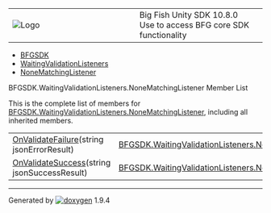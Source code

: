 <table>
<colgroup>
<col style="width: 50%" />
<col style="width: 50%" />
</colgroup>
<tbody>
<tr class="odd">
<td><img src="Icon-100.png" alt="Logo" /></td>
<td><div id="projectname">
Big Fish Unity SDK<span id="projectnumber"> 10.8.0</span>
</div>
<div id="projectbrief">
Use to access BFG core SDK functionality
</div></td>
</tr>
</tbody>
</table>

  - [BFGSDK](namespace_b_f_g_s_d_k.html)
  - [WaitingValidationListeners](class_b_f_g_s_d_k_1_1_waiting_validation_listeners.html)
  - [NoneMatchingListener](class_b_f_g_s_d_k_1_1_waiting_validation_listeners_1_1_none_matching_listener.html)

BFGSDK.WaitingValidationListeners.NoneMatchingListener Member List

This is the complete list of members for
[BFGSDK.WaitingValidationListeners.NoneMatchingListener](class_b_f_g_s_d_k_1_1_waiting_validation_listeners_1_1_none_matching_listener.html),
including all inherited members.

|                                                                                                                                                                     |                                                                                                                                              |        |
| ------------------------------------------------------------------------------------------------------------------------------------------------------------------- | -------------------------------------------------------------------------------------------------------------------------------------------- | ------ |
| [OnValidateFailure](class_b_f_g_s_d_k_1_1_waiting_validation_listeners_1_1_none_matching_listener.html#a67d7b8589c842a8be5bbc153e74b96a5)(string jsonErrorResult)   | [BFGSDK.WaitingValidationListeners.NoneMatchingListener](class_b_f_g_s_d_k_1_1_waiting_validation_listeners_1_1_none_matching_listener.html) | inline |
| [OnValidateSuccess](class_b_f_g_s_d_k_1_1_waiting_validation_listeners_1_1_none_matching_listener.html#ac7d9ce8a6b069acbf1bc57d385407fb7)(string jsonSuccessResult) | [BFGSDK.WaitingValidationListeners.NoneMatchingListener](class_b_f_g_s_d_k_1_1_waiting_validation_listeners_1_1_none_matching_listener.html) | inline |

-----

Generated
by [![doxygen](doxygen.svg)](https://www.doxygen.org/index.html) 1.9.4
